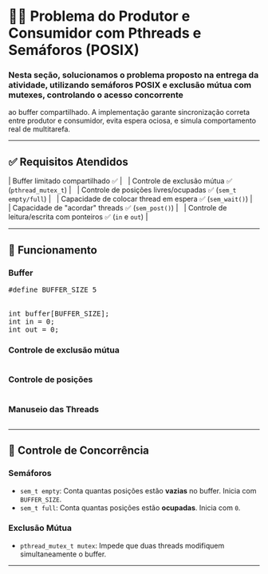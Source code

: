 # 🧵💡 Problema do Produtor e Consumidor com Pthreads e Semáforos (POSIX)

### Nesta seção, solucionamos o problema proposto na entrega da atividade, utilizando semáforos POSIX e exclusão mútua com mutexes, controlando o acesso concorrente
ao buffer compartilhado. A implementação garante sincronização correta entre produtor e consumidor, evita espera ociosa, e simula comportamento real de multitarefa.

---

## ✅ Requisitos Atendidos

| Buffer limitado compartilhado  ✅ |
&nbsp;
| Controle de exclusão mútua  ✅ (`pthread_mutex_t`) |
&nbsp;
| Controle de posições livres/ocupadas ✅ (`sem_t empty/full`) |
&nbsp;
| Capacidade de colocar thread em espera  ✅ (`sem_wait()`) |
&nbsp;
| Capacidade de "acordar" threads  ✅ (`sem_post()`) |
&nbsp;
| Controle de leitura/escrita com ponteiros  ✅ (`in` e `out`) |
&nbsp;

---

## 🧠 Funcionamento

### Buffer

<pre>
#define BUFFER_SIZE 5


int buffer[BUFFER_SIZE];
int in = 0;
int out = 0;
</pre>

### Controle de exclusão mútua
<pre>
</pre>  
### Controle de posições
<pre>
</pre>  
### Manuseio das Threads
<pre>
</pre>  
---

## 🔐 Controle de Concorrência

### Semáforos
- `sem_t empty`: Conta quantas posições estão **vazias** no buffer. Inicia com `BUFFER_SIZE`.
- `sem_t full`: Conta quantas posições estão **ocupadas**. Inicia com `0`.

### Exclusão Mútua
- `pthread_mutex_t mutex`: Impede que duas threads modifiquem simultaneamente o buffer.

---


